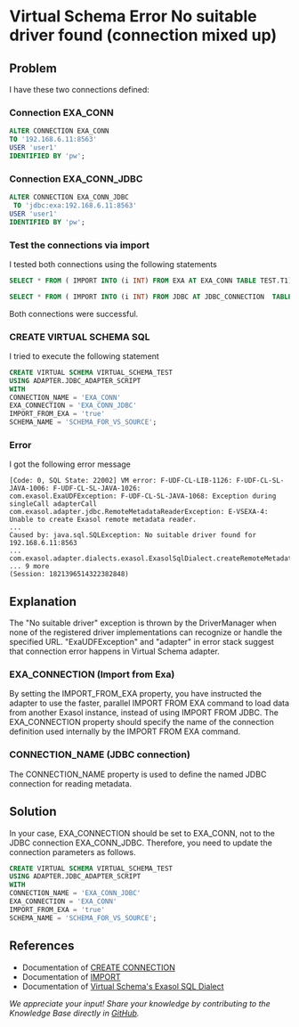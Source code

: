# Virtual Schema Error No suitable driver found (connection mixed up)

## Problem

I have these two connections defined:

### Connection EXA_CONN

```sql
ALTER CONNECTION EXA_CONN 
TO '192.168.6.11:8563' 
USER 'user1' 
IDENTIFIED BY 'pw';
```

### Connection EXA_CONN_JDBC

```sql
ALTER CONNECTION EXA_CONN_JDBC
 TO 'jdbc:exa:192.168.6.11:8563' 
USER 'user1' 
IDENTIFIED BY 'pw';
```

### Test the connections via import

I tested both connections using the following statements

```sql
SELECT * FROM ( IMPORT INTO (i INT) FROM EXA AT EXA_CONN TABLE TEST.T1);

SELECT * FROM ( IMPORT INTO (i INT) FROM JDBC AT JDBC_CONNECTION  TABLE TEST.T1);
```

Both connections were successful.

### CREATE VIRTUAL SCHEMA SQL

I tried to execute the following statement

```sql
CREATE VIRTUAL SCHEMA VIRTUAL_SCHEMA_TEST
USING ADAPTER.JDBC_ADAPTER_SCRIPT
WITH
CONNECTION_NAME = 'EXA_CONN'
EXA_CONNECTION = 'EXA_CONN_JDBC'
IMPORT_FROM_EXA = 'true'
SCHEMA_NAME = 'SCHEMA_FOR_VS_SOURCE';
```

### Error

I got the following error message

```text
[Code: 0, SQL State: 22002] VM error: F-UDF-CL-LIB-1126: F-UDF-CL-SL-JAVA-1006: F-UDF-CL-SL-JAVA-1026:
com.exasol.ExaUDFException: F-UDF-CL-SL-JAVA-1068: Exception during singleCall adapterCall
com.exasol.adapter.jdbc.RemoteMetadataReaderException: E-VSEXA-4: Unable to create Exasol remote metadata reader.
...
Caused by: java.sql.SQLException: No suitable driver found for 192.168.6.11:8563
...
com.exasol.adapter.dialects.exasol.ExasolSqlDialect.createRemoteMetadataReader(ExasolSqlDialect.java:70)
... 9 more
(Session: 1821396514322382848)
```

## Explanation

The "No suitable driver" exception is thrown by the DriverManager when none of the registered driver implementations can recognize or handle the specified URL. "ExaUDFException" and "adapter" in error stack suggest that connection error happens in Virtual Schema adapter.

### EXA_CONNECTION (Import from Exa)

By setting the IMPORT_FROM_EXA property, you have instructed the adapter to use the faster, parallel IMPORT FROM EXA command to load data from another Exasol instance, instead of using IMPORT FROM JDBC.
The EXA_CONNECTION property should specify the name of the connection definition used internally by the IMPORT FROM EXA command.

### CONNECTION_NAME (JDBC connection)

The CONNECTION_NAME property is used to define the named JDBC connection for reading metadata.

## Solution

In your case, EXA_CONNECTION should be set to EXA_CONN, not to the JDBC connection EXA_CONN_JDBC. Therefore, you need to update the connection parameters as follows.

```sql
CREATE VIRTUAL SCHEMA VIRTUAL_SCHEMA_TEST
USING ADAPTER.JDBC_ADAPTER_SCRIPT
WITH
CONNECTION_NAME = 'EXA_CONN_JDBC'
EXA_CONNECTION = 'EXA_CONN'
IMPORT_FROM_EXA = 'true'
SCHEMA_NAME = 'SCHEMA_FOR_VS_SOURCE';
```

## References

* Documentation of [CREATE CONNECTION](https://docs.exasol.com/db/latest/sql/create_connection.htm)
* Documentation of [IMPORT](https://docs.exasol.com/db/latest/sql/import.htm)
* Documentation of [Virtual Schema's Exasol SQL Dialect](https://github.com/exasol/exasol-virtual-schema/blob/main/doc/dialects/exasol.md)

*We appreciate your input! Share your knowledge by contributing to the Knowledge Base directly in [GitHub](https://github.com/exasol/public-knowledgebase).*
